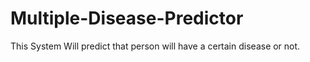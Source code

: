 # Multiple-Disease-Predictor
This System Will predict that person will have a certain disease or not.

